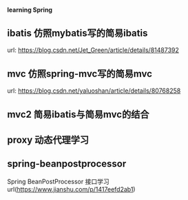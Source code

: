 
#### learning Spring

## ibatis 仿照mybatis写的简易ibatis
url: https://blog.csdn.net/Jet_Green/article/details/81487392

## mvc 仿照spring-mvc写的简易mvc
url: https://blog.csdn.net/yaluoshan/article/details/80768258

## mvc2 简易ibatis与简易mvc的结合

## proxy 动态代理学习

## spring-beanpostprocessor
Spring BeanPostProcessor 接口学习
url(https://www.jianshu.com/p/1417eefd2ab1)
